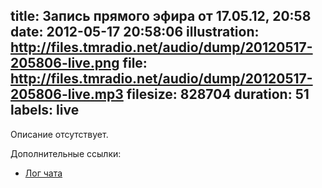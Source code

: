 title: Запись прямого эфира от 17.05.12, 20:58
date: 2012-05-17 20:58:06
illustration: http://files.tmradio.net/audio/dump/20120517-205806-live.png
file: http://files.tmradio.net/audio/dump/20120517-205806-live.mp3
filesize: 828704
duration: 51
labels: live
---
Описание отсутствует.

Дополнительные ссылки:

- [Лог чата](http://files.tmradio.net/audio/dump/20120517-205806-live.log)
